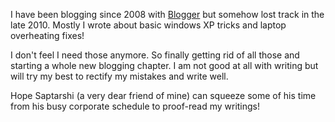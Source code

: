 I have been blogging since 2008 with [Blogger](http://www.blogger.com/profile/12782589332515008638) but somehow lost track in the late 2010. Mostly I wrote about basic windows XP tricks and laptop overheating fixes!

I don't feel I need those anymore. So finally getting rid of all those and starting a whole new blogging chapter. I am not good at all with writing but will try my best to rectify my mistakes and write well.

Hope Saptarshi (a very dear friend of mine) can squeeze some of his time from his busy corporate schedule to proof-read my writings!